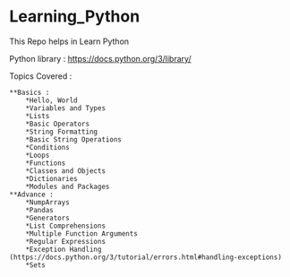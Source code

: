 # Learning_Python
This Repo helps in Learn Python

Python library : https://docs.python.org/3/library/

 Topics Covered : 
 
    **Basics : 
        *Hello, World
        *Variables and Types
        *Lists
        *Basic Operators
        *String Formatting
        *Basic String Operations
        *Conditions
        *Loops
        *Functions
        *Classes and Objects
        *Dictionaries
        *Modules and Packages
	**Advance : 
	    *NumpArrays
	    *Pandas
	    *Generators
	    *List Comprehensions
	    *Multiple Function Arguments
	    *Regular Expressions
	    *Exception Handling (https://docs.python.org/3/tutorial/errors.html#handling-exceptions)
	    *Sets



